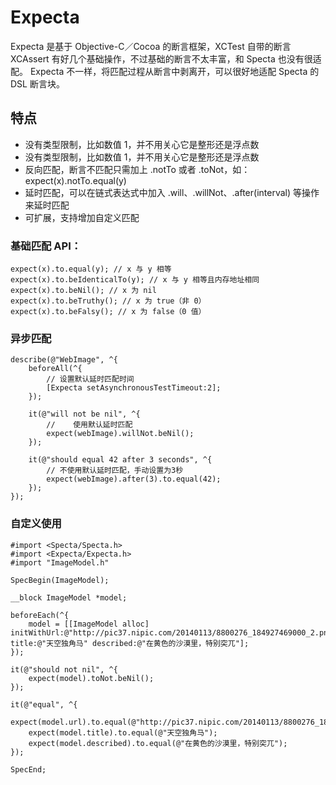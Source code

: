 #  Expecta

Expecta 是基于 Objective-C／Cocoa 的断言框架，XCTest 自带的断言 XCAssert 有好几个基础操作，不过基础的断言不太丰富，和 Specta 也没有很适配。 Expecta 不一样，将匹配过程从断言中剥离开，可以很好地适配 Specta 的 DSL 断言块。

## 特点

* 没有类型限制，比如数值 1，并不用关心它是整形还是浮点数
* 没有类型限制，比如数值 1，并不用关心它是整形还是浮点数
* 反向匹配，断言不匹配只需加上 .notTo 或者 .toNot，如：expect(x).notTo.equal(y)
* 延时匹配，可以在链式表达式中加入 .will、.willNot、.after(interval) 等操作来延时匹配
* 可扩展，支持增加自定义匹配

### 基础匹配 API：
```
expect(x).to.equal(y); // x 与 y 相等
expect(x).to.beIdenticalTo(y); // x 与 y 相等且内存地址相同
expect(x).to.beNil(); // x 为 nil
expect(x).to.beTruthy(); // x 为 true（非 0）
expect(x).to.beFalsy(); // x 为 false（0 值）

```
### 异步匹配
```
describe(@"WebImage", ^{
    beforeAll(^{
        // 设置默认延时匹配时间
        [Expecta setAsynchronousTestTimeout:2];
    });

    it(@"will not be nil", ^{
        //    使用默认延时匹配
        expect(webImage).willNot.beNil();
    });

    it(@"should equal 42 after 3 seconds", ^{
        // 不使用默认延时匹配，手动设置为3秒
        expect(webImage).after(3).to.equal(42);
    });
});

```
### 自定义使用
```
#import <Specta/Specta.h>
#import <Expecta/Expecta.h>
#import "ImageModel.h"

SpecBegin(ImageModel);

__block ImageModel *model;

beforeEach(^{
    model = [[ImageModel alloc] initWithUrl:@"http://pic37.nipic.com/20140113/8800276_184927469000_2.png" title:@"天空独角马" described:@"在黄色的沙漠里，特别突兀"];
});

it(@"should not nil", ^{
    expect(model).toNot.beNil();
});

it(@"equal", ^{
    expect(model.url).to.equal(@"http://pic37.nipic.com/20140113/8800276_184927469000_2.png");
    expect(model.title).to.equal(@"天空独角马");
    expect(model.described).to.equal(@"在黄色的沙漠里，特别突兀");
});

SpecEnd;

```

